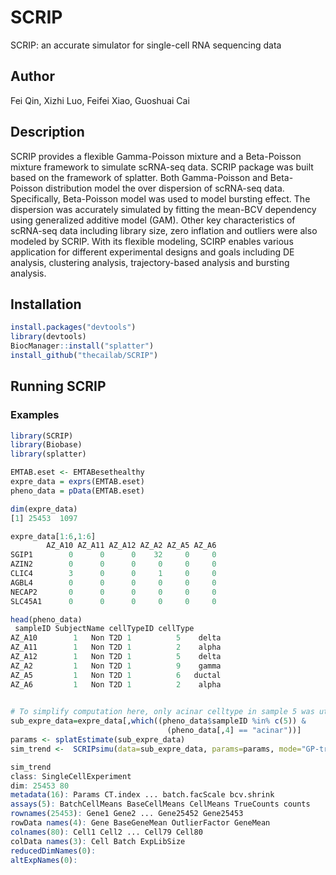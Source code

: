 # SCRIP
SCRIP: an accurate simulator for single-cell RNA sequencing data

## Author
Fei Qin, Xizhi Luo, Feifei Xiao, Guoshuai Cai

## Description
SCRIP provides a flexible Gamma-Poisson mixture and a Beta-Poisson mixture framework to simulate scRNA-seq data. SCRIP package was built based on the framework of splatter. Both Gamma-Poisson and Beta-Poisson distribution model the over dispersion of scRNA-seq data. Specifically, Beta-Poisson model was used to model bursting effect. The dispersion was accurately simulated by fitting the mean-BCV dependency using generalized additive model (GAM). Other key characteristics of scRNA-seq data including library size, zero inflation and outliers were also modeled by SCRIP. With its flexible modeling, SCIRP enables various application for different experimental designs and goals including DE analysis, clustering analysis, trajectory-based analysis and bursting analysis.

## Installation
```r
install.packages("devtools")
library(devtools)
BiocManager::install("splatter")
install_github("thecailab/SCRIP")
```

## Running SCRIP
### Examples

```r
library(SCRIP)
library(Biobase)
library(splatter)

EMTAB.eset <- EMTABesethealthy
expre_data = exprs(EMTAB.eset)
pheno_data = pData(EMTAB.eset)

dim(expre_data)
[1] 25453  1097

expre_data[1:6,1:6]
        AZ_A10 AZ_A11 AZ_A12 AZ_A2 AZ_A5 AZ_A6
SGIP1        0      0      0    32     0     0
AZIN2        0      0      0     0     0     0
CLIC4        3      0      0     1     0     0
AGBL4        0      0      0     0     0     0
NECAP2       0      0      0     0     0     0
SLC45A1      0      0      0     0     0     0

head(pheno_data)
 sampleID SubjectName cellTypeID cellType
AZ_A10        1   Non T2D 1          5    delta
AZ_A11        1   Non T2D 1          2    alpha
AZ_A12        1   Non T2D 1          5    delta
AZ_A2         1   Non T2D 1          9    gamma
AZ_A5         1   Non T2D 1          6   ductal
AZ_A6         1   Non T2D 1          2    alpha
 

# To simplify computation here, only acinar celltype in sample 5 was utilized here. 
sub_expre_data=expre_data[,which((pheno_data$sampleID %in% c(5)) & 
                                   (pheno_data[,4] == "acinar"))]
params <- splatEstimate(sub_expre_data)
sim_trend <-  SCRIPsimu(data=sub_expre_data, params=params, mode="GP-trendedBCV")

sim_trend
class: SingleCellExperiment 
dim: 25453 80 
metadata(16): Params CT.index ... batch.facScale bcv.shrink
assays(5): BatchCellMeans BaseCellMeans CellMeans TrueCounts counts
rownames(25453): Gene1 Gene2 ... Gene25452 Gene25453
rowData names(4): Gene BaseGeneMean OutlierFactor GeneMean
colnames(80): Cell1 Cell2 ... Cell79 Cell80
colData names(3): Cell Batch ExpLibSize
reducedDimNames(0):
altExpNames(0):

```
